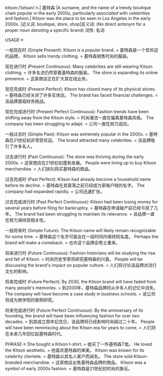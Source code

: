 kitson:/ˈkɪtsən/
n.| 基特森 |A surname, and the name of a trendy boutique chain popular in the early 2000s, particularly associated with celebrities and fashion.| Kitson was *the* place to be seen in Los Angeles in the early 2000s. |近义词: boutique, store, shop|反义词: (No direct antonym for a proper noun denoting a specific brand)
词性: 名词


USAGE->

一般现在时 (Simple Present):
Kitson is a popular brand. = 基特森是一个受欢迎的品牌。
Kitson sells trendy clothing. = 基特森销售时尚的服装。

现在进行时 (Present Continuous):
Many celebrities are still wearing Kitson clothing. = 许多名流仍然穿着基特森的服装。
The store is expanding its online presence. = 这家商店正在扩大其在线业务。

现在完成时 (Present Perfect):
Kitson has closed many of its physical stores. = 基特森已经关闭了许多实体店。
The brand has faced financial challenges. = 该品牌面临财务挑战。

现在完成进行时 (Present Perfect Continuous):
Fashion trends have been shifting away from the Kitson style. = 时尚潮流一直在偏离基特森风格。
The company has been struggling to adapt. = 公司一直在努力适应。

一般过去时 (Simple Past):
Kitson was extremely popular in the 2000s. = 基特森在21世纪初非常受欢迎。
The brand attracted many celebrities. = 该品牌吸引了许多名人。

过去进行时 (Past Continuous):
The store was thriving during the early 2000s. = 这家商店在21世纪初蓬勃发展。
People were lining up to buy Kitson merchandise. = 人们排队购买基特森的商品。

过去完成时 (Past Perfect):
Kitson had already become a household name before its decline. = 基特森在其衰落之前已经成为家喻户晓的名字。
The company had expanded rapidly. = 公司迅速扩张。

过去完成进行时 (Past Perfect Continuous):
Kitson had been losing money for several years before filing for bankruptcy. = 基特森在申请破产前已经亏损了几年。
The brand had been struggling to maintain its relevance. = 该品牌一直在努力保持其相关性。

一般将来时 (Simple Future):
The Kitson name will likely remain recognizable for some time. = 基特森这个名字可能会在一段时间内保持知名度。
Perhaps the brand will make a comeback. = 也许这个品牌会卷土重来。

将来进行时 (Future Continuous):
Fashion historians will be studying the rise and fall of Kitson. = 时尚历史学家将研究基特森的兴衰。
People will be discussing the brand's impact on popular culture. = 人们将讨论该品牌对流行文化的影响。

将来完成时 (Future Perfect):
By 2030, the Kitson brand will have faded from many people's memories. = 到2030年，基特森品牌将从许多人的记忆中消失。
The company will have become a case study in business schools. = 该公司将成为商学院的案例研究。

将来完成进行时 (Future Perfect Continuous):
By the anniversary of its founding, the brand will have been influencing fashion for over two decades. = 到其成立周年纪念日，该品牌将已经影响时尚超过二十年。
People will have been reminiscing about the Kitson era for years to come. = 人们将在未来几年回忆起基特森时代。



PHRASE->
She bought a Kitson t-shirt. = 她买了一件基特森T恤。
He loved the Kitson aesthetic. = 他喜欢基特森的审美。
Kitson was known for its celebrity clientele. = 基特森以其名人客户而闻名。
The store sold Kitson-branded merchandise. = 这家商店出售基特森品牌的商品。
Kitson was a symbol of early 2000s fashion. = 基特森是21世纪初时尚的象征。
